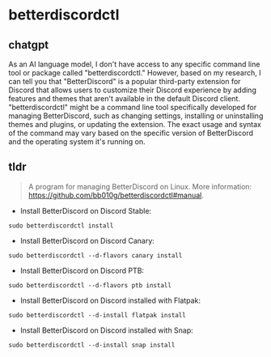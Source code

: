 # betterdiscordctl 
## chatgpt 
As an AI language model, I don't have access to any specific command line tool or package called "betterdiscordctl." However, based on my research, I can tell you that "BetterDiscord" is a popular third-party extension for Discord that allows users to customize their Discord experience by adding features and themes that aren't available in the default Discord client. "betterdiscordctl" might be a command line tool specifically developed for managing BetterDiscord, such as changing settings, installing or uninstalling themes and plugins, or updating the extension. The exact usage and syntax of the command may vary based on the specific version of BetterDiscord and the operating system it's running on. 

## tldr 
 
> A program for managing BetterDiscord on Linux.
> More information: <https://github.com/bb010g/betterdiscordctl#manual>.

- Install BetterDiscord on Discord Stable:

`sudo betterdiscordctl install`

- Install BetterDiscord on Discord Canary:

`sudo betterdiscordctl --d-flavors canary install`

- Install BetterDiscord on Discord PTB:

`sudo betterdiscordctl --d-flavors ptb install`

- Install BetterDiscord on Discord installed with Flatpak:

`sudo betterdiscordctl --d-install flatpak install`

- Install BetterDiscord on Discord installed with Snap:

`sudo betterdiscordctl --d-install snap install`
